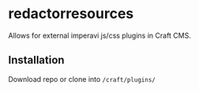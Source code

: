 # redactorresources
Allows for external imperavi js/css plugins in Craft CMS.

## Installation
Download repo or clone into `/craft/plugins/`